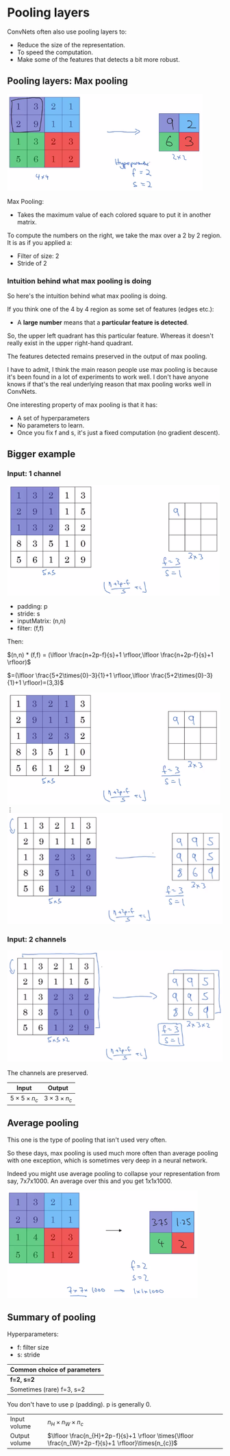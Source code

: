 # Pooling layers

ConvNets often also use pooling layers to:

- Reduce the size of the representation.
- To speed the computation.
- Make some of the features that detects a bit more robust.

## Pooling layers: Max pooling

![](img/screenshot_from_2019-02-02_14-10-09.png)

Max Pooling:

- Takes the maximum value of each colored square to put it in another matrix.

To compute the numbers on the right, we take the max over a 2 by 2 region. It is as if you applied a:

- Filter of size: 2
- Stride of 2


### Intuition behind what max pooling is doing

So here's the intuition behind what max pooling is doing.

If you think one of the 4 by 4 region as some set of features (edges etc.):

- A **large number** means that a **particular feature is detected**.

So, the upper left quadrant has this particular feature.  Whereas it doesn't really exist in the upper right-hand quadrant.

The features detected remains preserved in the output of max pooling.

I have to admit, I think the main reason people use max pooling is because it's been found in a lot of experiments to work well. I don't have anyone knows if that's the real underlying reason that max pooling works well in ConvNets.

One interesting property of max pooling is that it has:

- A set of hyperparameters 
- No parameters to learn.
- Once you fix f and s, it's just a fixed computation (no gradient descent).

## Bigger example

### Input: 1 channel

![](img/screenshot_from_2019-02-02_15-52-33.png)


- padding: p
- stride: s
- inputMatrix: (n,n)
- filter: (f,f)


Then:

$(n,n) * (f,f) = (\lfloor \frac{n+2p-f}{s}+1 \rfloor,\lfloor \frac{n+2p-f}{s}+1 \rfloor)$

$=(\lfloor \frac{5+2\times{0}-3}{1}+1 \rfloor,\lfloor \frac{5+2\times{0}-3}{1}+1 \rfloor)=(3,3)$

![](img/screenshot_from_2019-02-02_15-53-09.png)
$\vdots$
![](img/screenshot_from_2019-02-02_15-53-55.png)

### Input: 2 channels

![](img/screenshot_from_2019-02-02_16-03-26.png)

The channels are preserved.

| Input | Output |
|-------|--------|
| $5\times{5}\times{n_{c}}$ | $3\times{3}\times{n_{c}}$ |

## Average pooling

This one is the type of pooling that isn't used very often.

So these days, max pooling is used much more often than average pooling with one exception, which is sometimes very deep in a neural network. 

Indeed you might use average pooling to collapse your representation from say, 7x7x1000. An average over this and you get 1x1x1000.

![](img/screenshot_from_2019-02-02_16-07-33.png)

## Summary of pooling

Hyperparameters:

- f: filter size
- s: stride

| Common choice of parameters |
|-----------------------------|
|  **f=2, s=2**   |
|  Sometimes (rare) f=3, s=2  |

You don't have to use p (padding). p is generally 0.


|              |                                   |
|--------------|-----------------------------------|
| Input volume | $n_{H}\times{n_{W}}\times{n_{c}}$ |
| Output volume | $\lfloor \frac{n_{H}+2p-f}{s}+1 \rfloor \times{\lfloor \frac{n_{W}+2p-f}{s}+1 \rfloor}\times{n_{c}}$ |
